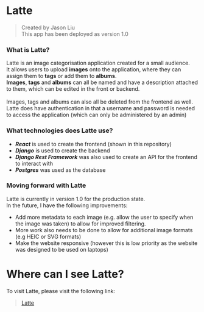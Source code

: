 # Latte
> Created by Jason Liu <br>
> This app has been deployed as version 1.0

### What is Latte?
Latte is an image categorisation application created for a small audience. <br>
It allows users to upload **images** onto the application, where they can assign them to **tags** or add them to **albums**. <br>
**Images**, **tags** and **albums** can all be named and have a description attached to them, which can be edited in the front or backend.
<br><br>
Images, tags and albums can also all be deleted from the frontend as well. <br>
Latte does have authentication in that a username and password is needed to access the application (which can only be administered by an admin)


### What technologies does Latte use?
- **_React_** is used to create the frontend (shown in this repository)
- **_Django_** is used to create the backend
- **_Django Rest Framework_** was also used to create an API for the frontend to interact with
- **_Postgres_** was used as the database

### Moving forward with Latte
Latte is currently in version 1.0 for the production state.<br>
In the future, I have the following improvements:
- Add more metadata to each image (e.g. allow the user to specify when the image was taken) to allow for improved filtering.
- More work also needs to be done to allow for additional image formats (e.g HEIC or SVG formats)
- Make the website responsive (however this is low priority as the website was designed to be used on laptops)

# Where can I see Latte?
To visit Latte, please visit the following link: <br>
> [Latte](https://latte-frontend.onrender.com/)